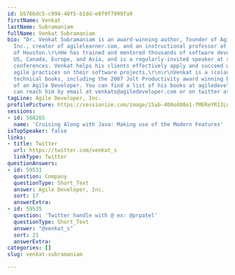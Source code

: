 ```yaml
---
id: b576bdc5-c994-40f5-b1dd-e0f9f7999fa9
firstName: Venkat
lastName: Subramaniam
fullName: Venkat Subramaniam
bio: "Dr. Venkat Subramaniam is an award-winning author, founder of Agile Developer,
  Inc., creator of agilelearner.com, and an instructional professor at the University
  of Houston.\r\nHe has trained and mentored thousands of software developers in the
  US, Canada, Europe, and Asia, and is a regularly-invited speaker at several international
  conferences. Venkat helps his clients effectively apply and succeed with sustainable
  agile practices on their software projects.\r\n\r\nVenkat is a (co)author of multiple
  technical books, including the 2007 Jolt Productivity award winning book Practices
  of an Agile Developer. You can find a list of his books at agiledeveloper.com. You
  can reach him by email at venkats@agiledeveloper.com or on twitter at @venkat_s."
tagLine: Agile Developer, Inc.
profilePicture: https://sessionize.com/image/15ab-400o400o1-fMEReYR1JLuMtRLc9ekHim.jpg
sessions:
- id: 568265
  name: 'Cruising Along with Java: Making use of the Modern Features'
isTopSpeaker: false
links:
- title: Twitter
  url: https://twitter.com/venkat_s
  linkType: Twitter
questionAnswers:
- id: 59531
  question: Company
  questionType: Short_Text
  answer: Agile Developer, Inc.
  sort: 17
  answerExtra: 
- id: 59535
  question: 'Twitter handle with @ ex: @prpatel'
  questionType: Short_Text
  answer: "@venkat_s"
  sort: 21
  answerExtra: 
categories: []
slug: venkat-subramaniam

---
```

